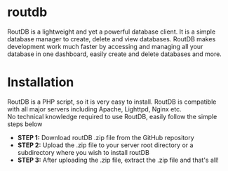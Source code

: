 # routdb
RoutDB is a lightweight and yet a powerful database client. It is a simple database manager to create, delete and view databases.
RoutDB makes development work much faster by accessing and managing all your database in one dashboard, easily create and delete databases and more.
# Installation
RoutDB is a PHP script, so it is very easy to install. RoutDB is compatible with all major servers including Apache, Lighttpd, Nginx etc.<br>
No technical knowledge required to use RoutDB, easily follow the simple steps below<br>
<ul><li><strong>STEP 1:</strong> Download routDB .zip file from the GitHub repository</li>
<li><strong>STEP 2:</strong> Upload the .zip file to your server root directory or a subdirectory where you wish to install routDB</li>
<li><strong>STEP 3:</strong> After uploading the .zip file, extract the .zip file and that's all!</li></ul>

